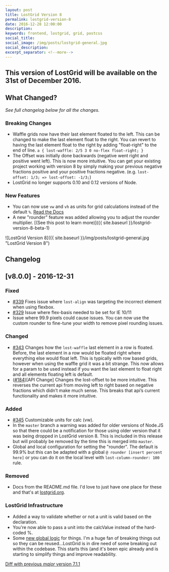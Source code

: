 ```yaml
---
layout: post
title: LostGrid Version 8
permalink: lostgrid-version-8
date: 2016-12-28 12:00:00
description:
keywords: frontend, lostgrid, grid, postcss
social_title:
social_image: /img/posts/lostgrid-general.jpg
social_description:
excerpt_separator: <!--more-->
---
```


## This version of LostGrid will be available on the 31st of December 2016.

## What Changed?
*See full changelog below for all the changes.*

### Breaking Changes
* Waffle grids now have their last element floated to the left. This can be changed to make the last element float to the right. You can revert to having the last element float to the right by adding "float-right" to the end of line. `a { lost-waffle: 2/5 3 0 no-flex float-right; }`
* The Offset was initially done backwards (negative went right and positive went left). This is now more intuitive. You can get your existing project working with version 8 by simply making your previous negative fractions positive and your positive fractions negative. (e.g. `lost-offset: 1/3; => lost-offset: -1/3;`)
* LostGrid no longer supports 0.10 and 0.12 versions of Node.

### New Features
* You can now use `vw` and `vh` as units for grid calculations instead of the default `%`. [Read the Docs](http://lostgrid.org/docs.html#lost-unit)
* A new "rounder" feature was added allowing you to adjust the rounder multiplier. [(See this post to learn more)]({{ site.baseurl }}/lostgrid-version-8-beta-1)

<!--more-->

![LostGrid Version 8]({{ site.baseurl }}/img/posts/lostgrid-general.jpg "LostGrid Version 8")

## Changelog

## [v8.0.0] - 2016-12-31

### Fixed
- [#339](https://github.com/peterramsing/lost/issues/233) Fixes issue where `lost-align` was targeting the incorrect element when using flexbox.
- [#329](https://github.com/peterramsing/lost/issues/329) Issue where flex-basis needed to be set for IE 10/11
- Issue where 99.9 pixels could cause issues. You can now use the custom rounder to fine-tune your width to remove pixel rounding issues.

### Changed
- [#343](https://github.com/peterramsing/lost/issues/328) Changes how the `lost-waffle` last element in a row is floated. Before, the last element in a row would be floated right where everything else would float left. This is typically with row based grids, however when using the waffle grid it was a bit strange. This now allows for a param to be used instead if you want the last element to float right and all elements floating left is default.
- ([#184](https://github.com/peterramsing/lost/issues/184))[API Change] Changes the lost-offset to be more intuitive.
This reverses the current api from moving left to right based on negative fractions which didn’t make much sense. This breaks that api’s current functionality and makes it more intuitive.

### Added
- [#345](https://github.com/peterramsing/lost/issues/345) Customizable units for calc (vw).
- In the `master` branch a warning was added for older versions of Node.JS so that there could be a notification for those using older version that it was being dropped in LostGrid version 8. This is included in this release but will probably be removed by the time this is merged into `master`.
- Global and local configuration for setting the "rounder". The default is 99.9% but this can be adapted with a global `@ rounder [insert percent here]` or you can do it on the local level with `lost-column-rounder: 100` rule.

### Removed
- Docs from the README.md file. I'd love to just have one place for these and that's at [lostgrid.org](http://lostgrid.org).

### LostGrid Infrastructure
- Added a way to validate whether or not a unit is valid based on the declaration.
- You're now able to pass a unit into the calcValue instead of the hard-coded %.
- Some [new global logic](https://github.com/peterramsing/lost/commit/9699bfc7e092ff6e2df00fc7861ac5a50c636c8b) for things. I'm a huge fan of breaking things out so they can be reused...LostGrid is in dire need of some breaking out within the codebase. This starts this (and it's been epic already and is starting to simplify things and improve readability.

[Diff with previous *major* version 7.1.1](https://github.com/peterramsing/lost/compare/v7.1.1...v8.0.0)
